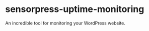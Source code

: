 sensorpress-uptime-monitoring
=============================

An incredible tool for monitoring your WordPress website.
